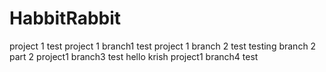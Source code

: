 # HabbitRabbit

project 1 test
project 1 branch1 test
project 1 branch 2 test
testing branch 2 part 2
project1 branch3 test
hello krish
project1 branch4 test
